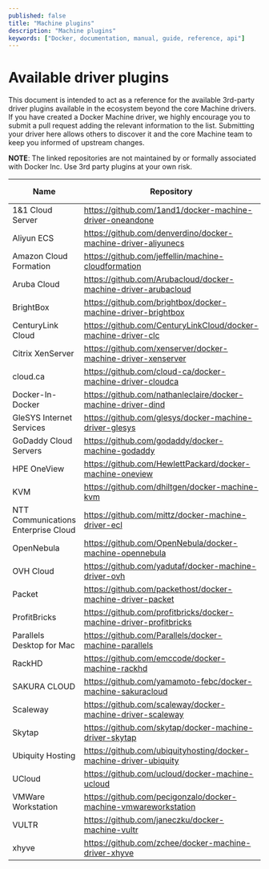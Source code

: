 ```yaml
---
published: false
title: "Machine plugins"
description: "Machine plugins"
keywords: ["Docker, documentation, manual, guide, reference, api"]
---
```



# Available driver plugins

This document is intended to act as a reference for the available 3rd-party
driver plugins available in the ecosystem beyond the core Machine drivers.  If
you have created a Docker Machine driver, we highly encourage you to submit a
pull request adding the relevant information to the list.  Submitting your
driver here allows others to discover it and the core Machine team to keep
you informed of upstream changes.

**NOTE**: The linked repositories are not maintained by or formally associated
with Docker Inc.  Use 3rd party plugins at your own risk.

<table>
  <thead>
    <tr>
      <th>Name</th>
      <th>Repository</th>
      <th>Maintainer GitHub Handle</th>
      <th>Maintainer Email</th>
    </tr>
  </thead>
  <tbody>
    <tr>
      <td>1&amp;1 Cloud Server</td>
      <td>
        <a href=
        "https://github.com/1and1/docker-machine-driver-oneandone">https://github.com/1and1/docker-machine-driver-oneandone</a>
      </td>
      <td>
        <a href="https://github.com/stackpointcloud">StackPointCloud, Inc.</a>
      </td>
      <td>
        <a href="mailto:sdk@1and1.com">sdk@1and1.com</a>
      </td>
    </tr>
    <tr>
      <td>Aliyun ECS</td>
      <td>
        <a href=
        "https://github.com/denverdino/docker-machine-driver-aliyunecs">https://github.com/denverdino/docker-machine-driver-aliyunecs</a>
      </td>
      <td>
        <a href="https://github.com/denverdino">denverdino</a><br>
        <a href="https://github.com/menglingwei">menglingwei</a>
      </td>
      <td>
        <a href="mailto:denverdino@gmail.com">denverdino@gmail.com</a><br>
        <a href="mailto:v.con@qq.com">v.con@qq.com</a>
      </td>
    </tr>
    <tr>
      <td>Amazon Cloud Formation</td>
      <td>
        <a href=
        "https://github.com/jeffellin/machine-cloudformation">https://github.com/jeffellin/machine-cloudformation</a>
      </td>
      <td>
        <a href="https://github.com/jeffellin">Jeff Ellin</a>
      </td>
      <td>
        <a href="mailto:acf@ellin.com">acf@ellin.com</a>
      </td>
    </tr>
    <tr>
      <td>Aruba Cloud</td>
      <td>
        <a href=
        "https://github.com/Arubacloud/docker-machine-driver-arubacloud">https://github.com/Arubacloud/docker-machine-driver-arubacloud</a>
      </td>
      <td>
        <a href="https://github.com/nicolaeusebi">Nicola Eusebi</a>
        <a href="https://github.com/Arubacloud">Aruba Cloud</a>
      </td>
      <td>
        <a href="mailto:cloudsdk@staff.aruba.it">cloudsdk@staff.aruba.it</a>
      </td>
    </tr>
    <tr>
      <td>BrightBox</td>
      <td>
        <a href=
        "https://github.com/brightbox/docker-machine-driver-brightbox">https://github.com/brightbox/docker-machine-driver-brightbox</a>
      </td>
      <td>
        <a href="https://github.com/NeilW">NeilW</a>
      </td>
      <td>
        <a href="mailto:neil@aldur.co.uk">neil@aldur.co.uk</a>
      </td>
    </tr>
    <tr>
      <td>CenturyLink Cloud</td>
      <td>
        <a href=
        "https://github.com/CenturyLinkCloud/docker-machine-driver-clc">https://github.com/CenturyLinkCloud/docker-machine-driver-clc</a>
      </td>
      <td>
        <a href="https://github.com/ack">ack</a>
      </td>
      <td>
        <a href="mailto:albert.choi@ctl.io">albert.choi@ctl.io</a>
      </td>
    </tr>
    <tr>
      <td>Citrix XenServer</td>
      <td>
        <a href=
        "https://github.com/xenserver/docker-machine-driver-xenserver">https://github.com/xenserver/docker-machine-driver-xenserver</a>
      </td>
      <td>
        <a href="https://github.com/robertbreker">robertbreker</a><br>
        <a href="https://github.com/phusl">phusl</a>
      </td>
      <td>
        <a href=
        "mailto:robert.breker@citrix.com">robert.breker@citrix.com</a><br>
        <a href="mailto:phus.lu@citrix.com">phus.lu@citrix.com</a>
      </td>
    </tr>
    <tr>
      <td>cloud.ca</td>
      <td>
        <a href=
        "https://github.com/cloud-ca/docker-machine-driver-cloudca">https://github.com/cloud-ca/docker-machine-driver-cloudca</a>
      </td>
      <td>
        <a href="https://github.com/cloud-ca">cloud.ca</a>
      </td>
      <td>
        <a href="mailto:cloudmc@cloudops.com">cloudmc@cloudops.com</a>
      </td>
    </tr>
    <tr>
      <td>Docker-In-Docker</td>
      <td>
        <a href=
        "https://github.com/nathanleclaire/docker-machine-driver-dind">https://github.com/nathanleclaire/docker-machine-driver-dind</a>
      </td>
      <td>
        <a href="https://github.com/nathanleclaire">nathanleclaire</a>
      </td>
      <td>
        <a href=
        "mailto:nathan.leclaire@gmail.com">nathan.leclaire@gmail.com</a>
      </td>
    </tr>
    <tr>
      <td>GleSYS Internet Services</td>
      <td>
        <a href="https://github.com/glesys/docker-machine-driver-glesys">
          https://github.com/glesys/docker-machine-driver-glesys
        </a>
      </td>
      <td>
        <a href="https://github.com/glesys">GleSYS</a>
      </td>
      <td>
        <a href="mailto:support@glesys.com">support@glesys.com</a>
      </td>
    </tr>
    <tr>
      <td>GoDaddy Cloud Servers</td>
      <td>
        <a href=
        "https://github.com/godaddy/docker-machine-godaddy">https://github.com/godaddy/docker-machine-godaddy</a>
      </td>
      <td>
        <a href="https://github.com/aka-bo">aka-bo</a>
      </td>
      <td>
        <a href="mailto:bo.thompson@gmail.com">bo.thompson@gmail.com</a>
      </td>
    </tr>
    <tr>
      <td>HPE OneView</td>
      <td>
        <a href=
        "https://github.com/HewlettPackard/docker-machine-oneview">https://github.com/HewlettPackard/docker-machine-oneview</a>
      </td>
      <td>
        <a href="https://github.com/wenlock">wenlock</a><br>
        <a href="https://github.com/miqui">miqui</a>
      </td>
      <td>
        <a href="mailto:wenlock@hpe.com">wenlock@hpe.com</a><br>
        <a href="mailto:miqui@hpe.com">miqui@hpe.com</a>
      </td>
    </tr>
    <tr>
      <td>KVM</td>
      <td>
        <a href=
        "https://github.com/dhiltgen/docker-machine-kvm">https://github.com/dhiltgen/docker-machine-kvm</a>
      </td>
      <td>
        <a href="https://github.com/dhiltgen">dhiltgen</a>
      </td>
      <td>
        <a href=
        "mailto:daniel.hiltgen@docker.com">daniel.hiltgen@docker.com</a>
      </td>
    </tr>
    <tr>
      <td>NTT Communications Enterprise Cloud</td>
      <td>
        <a href="https://github.com/mittz/docker-machine-driver-ecl">
          https://github.com/mittz/docker-machine-driver-ecl
        </a>
      </td>
      <td>
        <a href="https://github.com/mittz">Hayahito Kawamitsu</a>
      </td>
      <td>
        <a href="mailto:halation3@gmail.com">halation3@gmail.com</a>
      </td>
    </tr>
    <tr>
      <td>OpenNebula</td>
      <td>
        <a href=
        "https://github.com/OpenNebula/docker-machine-opennebula">https://github.com/OpenNebula/docker-machine-opennebula</a>
      </td>
      <td>
        <a href="https://github.com/jmelis">jmelis</a>
      </td>
      <td>
        <a href="mailto:jmelis@opennebula.org">jmelis@opennebula.org</a>
      </td>
    </tr>
    <tr>
      <td>OVH Cloud</td>
      <td>
        <a href=
        "https://github.com/yadutaf/docker-machine-driver-ovh">https://github.com/yadutaf/docker-machine-driver-ovh</a>
      </td>
      <td>
        <a href="https://github.com/yadutaf">yadutaf</a>
      </td>
      <td>
        <a href="mailto:jt@yadutaf.fr">jt@yadutaf.fr</a>
      </td>
    </tr>
    <tr>
      <td>Packet</td>
      <td>
        <a href=
        "https://github.com/packethost/docker-machine-driver-packet">https://github.com/packethost/docker-machine-driver-packet</a>
      </td>
      <td>
        <a href="https://github.com/crunchywelch">crunchywelch</a>
      </td>
      <td>
        <a href="mailto:welch@packet.net">welch@packet.net</a>
      </td>
    </tr>
    <tr>
      <td>ProfitBricks</td>
      <td>
        <a href=
        "https://github.com/profitbricks/docker-machine-driver-profitbricks">https://github.com/profitbricks/docker-machine-driver-profitbricks</a>
      </td>
      <td>
        <a href="https://github.com/stackpointcloud">StackPointCloud, Inc.</a>
      </td>
      <td>
        <a href="mailto:sdk@profitbricks.com">sdk@profitbricks.com</a>
      </td>
    </tr>
    <tr>
      <td>Parallels Desktop for Mac</td>
      <td>
        <a href=
        "https://github.com/Parallels/docker-machine-parallels">https://github.com/Parallels/docker-machine-parallels</a>
      </td>
      <td>
        <a href="https://github.com/legal90">legal90</a>
      </td>
      <td>
        <a href="mailto:legal90@gmail.com">legal90@gmail.com</a>
      </td>
    </tr>
    <tr>
      <td>RackHD</td>
      <td>
        <a href=
        "https://github.com/emccode/docker-machine-rackhd">https://github.com/emccode/docker-machine-rackhd</a>
      </td>
      <td>
        <a href="https://github.com/kacole2">kacole2</a>
      </td>
      <td>
        <a href="mailto:kendrick.coleman@emc.com">kendrick.coleman@emc.com</a>
      </td>
    </tr>
    <tr>
      <td>SAKURA CLOUD</td>
      <td>
        <a href=
        "https://github.com/yamamoto-febc/docker-machine-sakuracloud">https://github.com/yamamoto-febc/docker-machine-sakuracloud</a>
      </td>
      <td>
        <a href="https://github.com/yamamoto-febc">yamamoto-febc</a>
      </td>
      <td>
        <a href="mailto:yamamoto.febc@gmail.com">yamamoto.febc@gmail.com</a>
      </td>
    </tr>
    <tr>
      <td>Scaleway</td>
      <td>
        <a href=
        "https://github.com/scaleway/docker-machine-driver-scaleway">https://github.com/scaleway/docker-machine-driver-scaleway</a>
      </td>
      <td>
        <a href="https://github.com/scaleway">scaleway</a>
      </td>
      <td>
        <a href="mailto:opensource@scaleway.com">opensource@scaleway.com</a>
      </td>
    </tr>
    <tr>
      <td>Skytap</td>
      <td>
        <a href=
        "https://github.com/skytap/docker-machine-driver-skytap">https://github.com/skytap/docker-machine-driver-skytap</a>
      </td>
      <td>
        <a href="https://github.com/dantjones">dantjones</a>
      </td>
      <td>
        <a href="mailto:djones@skytap.com">djones@skytap.com</a>
      </td>
    </tr>
    <tr>
      <td>Ubiquity Hosting</td>
      <td>
        <a href=
        "https://github.com/ubiquityhosting/docker-machine-driver-ubiquity">https://github.com/ubiquityhosting/docker-machine-driver-ubiquity</a>
      </td>
      <td>
        <a href="https://github.com/justacan">Justin Canington</a><br>
        <a href="https://github.com/andrew-ayers">Andrew Ayers</a>
      </td>
      <td>
        <a href=
        "mailto:justin.canington@nobistech.net">justin.canington@nobistech.net</a><br>
        <a href=
        "mailto:andrew.ayers@nobistech.net">andrew.ayers@nobistech.net</a>
      </td>
    </tr>
    <tr>
      <td>UCloud</td>
      <td>
        <a href=
        "https://github.com/ucloud/docker-machine-ucloud">https://github.com/ucloud/docker-machine-ucloud</a>
      </td>
      <td>
        <a href="https://github.com/xiaohui">xiaohui</a>
      </td>
      <td>
        <a href="mailto:xiaohui.zju@gmail.com">xiaohui.zju@gmail.com</a>
      </td>
    </tr>
    <tr>
      <td>VMWare Workstation</td>
      <td>
        <a href=
        "https://github.com/pecigonzalo/docker-machine-vmwareworkstation">https://github.com/pecigonzalo/docker-machine-vmwareworkstation</a>
      </td>
      <td>
        <a href="https://github.com/pecigonzalo">pecigonzalo</a>
      </td>
      <td>
        <a href="mailto:pecigonzalo@outlook.com">pecigonzalo@outlook.com</a>
      </td>
    </tr>
    <tr>
      <td>VULTR</td>
      <td>
        <a href=
        "https://github.com/janeczku/docker-machine-vultr">https://github.com/janeczku/docker-machine-vultr</a>
      </td>
      <td>
        <a href="https://github.com/janeczku">janeczku</a>
      </td>
      <td>
        <a href="mailto:jb@festplatte.eu.org">jb@festplatte.eu.org</a>
      </td>
    </tr>
    <tr>
      <td>xhyve</td>
      <td>
        <a href=
        "https://github.com/zchee/docker-machine-driver-xhyve">https://github.com/zchee/docker-machine-driver-xhyve</a>
      </td>
      <td>
        <a href="https://github.com/zchee">zchee</a>
      </td>
      <td>
        <a href="mailto:zchee.io@gmail.com">zchee.io@gmail.com</a>
      </td>
    </tr>
  </tbody>
</table>
